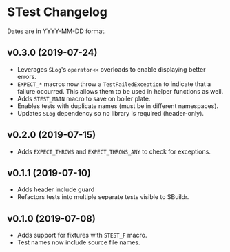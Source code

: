 # STest Changelog
Dates are in YYYY-MM-DD format.

## v0.3.0 (2019-07-24)
- Leverages `SLog`'s `operator<<` overloads to enable displaying better errors.
- `EXPECT_*` macros now throw a `TestFailedException` to indicate that a failure occurred. This allows them to be used in helper functions as well.
- Adds `STEST_MAIN` macro to save on boiler plate.
- Enables tests with duplicate names (must be in different namespaces).
- Updates `SLog` dependency so no library is required (header-only).

## v0.2.0 (2019-07-15)
- Adds `EXPECT_THROWS` and `EXPECT_THROWS_ANY` to check for exceptions.

## v0.1.1 (2019-07-10)
- Adds header include guard
- Refactors tests into multiple separate tests visible to SBuildr.

## v0.1.0 (2019-07-08)
- Adds support for fixtures with `STEST_F` macro.
- Test names now include source file names.
